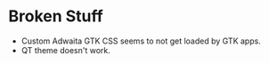 # Broken Stuff

- Custom Adwaita GTK CSS seems to not get loaded by GTK apps.
- QT theme doesn't work.
